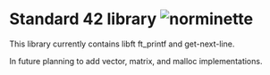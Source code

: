 # Standard 42 library ![norminette](https://github.com/a-karah/libft-standard-library/workflows/norminette/badge.svg)

This library currently contains libft ft_printf and get-next-line.

In future planning to add vector, matrix, and malloc implementations.

